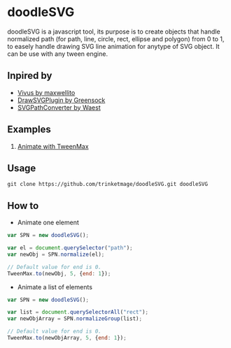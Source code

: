 # doodleSVG

doodleSVG is a javascript tool, its purpose is to create objects that handle normalized path (for path, line, circle, rect, ellipse and polygon) from 0 to 1, to easely handle drawing SVG line animation for anytype of SVG object. It can be use with any tween engine. 

## Inpired by

* [Vivus by maxwellito](https://github.com/maxwellito/vivus)
* [DrawSVGPlugin by Greensock](http://greensock.com/drawSVG)
* [SVGPathConverter by Waest](https://github.com/Waest/SVGPathConverter)

## Examples

1. [Animate with TweenMax](http://codepen.io/trinketmage/pen/bEBxqg)

## Usage

```shell
git clone https://github.com/trinketmage/doodleSVG.git doodleSVG
```

## How to

* Animate one element
```js
var SPN = new doodleSVG();

var el = document.querySelector("path");
var newObj = SPN.normalize(el);

// Default value for end is 0.
TweenMax.to(newObj, 5, {end: 1});
```

* Animate a list of elements
```js
var SPN = new doodleSVG();

var list = document.querySelectorAll("rect");
var newObjArray = SPN.normalizeGroup(list);

// Default value for end is 0.
TweenMax.to(newObjArray, 5, {end: 1});
```
